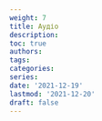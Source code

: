 ```yaml
---
weight: 7
title: Аудіо
description: 
toc: true
authors:
tags:
categories:
series:
date: '2021-12-19'
lastmod: '2021-12-20'
draft: false
---
```



